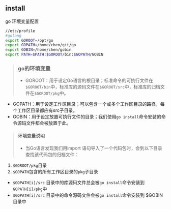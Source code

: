 ## install
go 环境变量配置
```bash
//etc/profile
#golang
export GOROOT=/opt/go
export GOPATH=/home/chen/git/go
export GOBIN=/home/chen/gobin
export PATH=$PATH:$GOROOT/bin:$GOPATH/GOBIN
```
>### go的环境变量
>- GOROOT：⽤于设定Go语⾔的根⽬录；标准命令的可执⾏⽂件在`$GOROOT/bin`中，标准库的源码⽂件在`$GOROOT/src`中，标准库的归档⽂件在`$GOROOT/pkg`中。
- GOPATH：⽤于设定⼯作区⽬录；可以包含⼀个或多个⼯作区⽬录的路径，每个⼯作区⽬录都应有src⼦⽬录。
- GOBIN：⽤于设定放置可执⾏⽂件的⽬录；我们使⽤`go install`命令安装的命令源码⽂件都会被放置于此。

>#### 环境变量说明
>- 当Go语⾔发现我们用import 语句导⼊了⼀个代码包时，会到以下⽬录查找该代码包的归档⽂件：
 1. `$GOROOT/pkg`⽬录
 2. `$GOPATH`包含的所有⼯作区⽬录的`pkg`⼦⽬录
- `$GOPATH[i]/src` ⽬录中的库源码⽂件总会被`go install`命令安装到`GOPATH[i]/pkg`中
- `$GOPATH[i]/src` ⽬录中的命令源码⽂件会被`go install`命令安装到 $GOBIN ⽬录中
